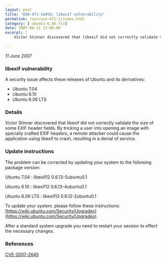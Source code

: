 ```yaml
---
layout: post
title: "USN-471-1&#58; libexif vulnerability"
permalink: /usn/usn-471-1/index.html
category: [ ubuntu-6.06-lts]
date: 2007-06-11 12:00:00
excerpt: |
    Victor Stinner discovered that libexif did not correctly validate the size of some EXIF header fields.  By tricking a user into opening an image with specially crafted EXIF headers, a remote attacker could cause the application using libexif to crash, resulting in a denial of service.
    
--- 
```

 
 

*11 June 2007*

### libexif vulnerability

A security issue affects these releases of Ubuntu and its derivatives:

* Ubuntu 7.04
* Ubuntu 6.10
* Ubuntu 6.06 LTS

### Details

Victor Stinner discovered that libexif did not correctly validate the size of some EXIF header fields. By tricking a user into opening an image with specially crafted EXIF headers, a remote attacker could cause the application using libexif to crash, resulting in a denial of service.

### Update instructions

The problem can be corrected by updating your system to the following package version:

Ubuntu 7.04
 : libexif12 <span>0.6.13-5ubuntu0.1</span>

Ubuntu 6.10
 : libexif12 <span>0.6.13-4ubuntu0.1</span>

Ubuntu 6.06 LTS
 : libexif12 <span>0.6.12-2ubuntu0.1</span>

To update your system, please follow these instructions: [https://wiki.ubuntu.com/Security/Upgrades](https://wiki.ubuntu.com/Security/Upgrades).

After a standard system upgrade you need to restart your session to effect the necessary changes.

### References

 
 [CVE-2007-2645](http://people.ubuntu.com/~ubuntu-security/cve/CVE-2007-2645)
 

